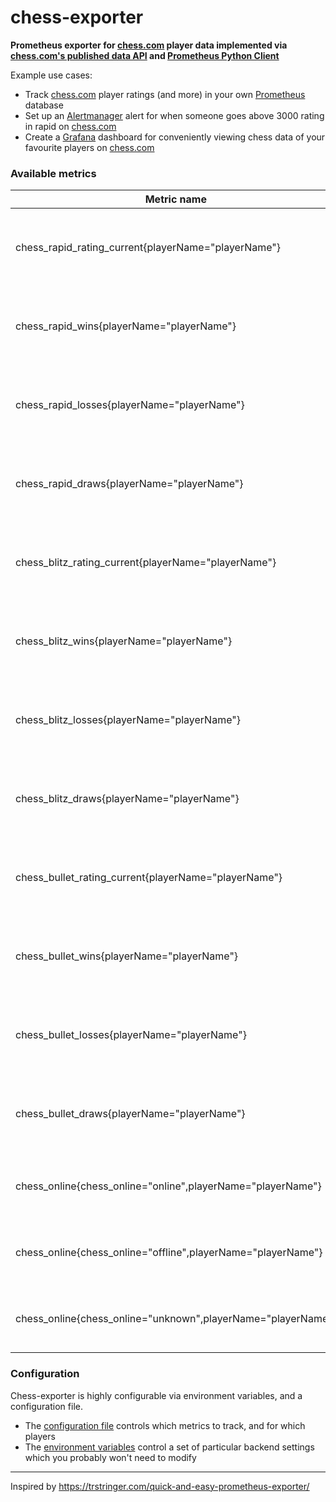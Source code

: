 # chess-exporter
**Prometheus exporter for [chess.com](https://www.chess.com) player data implemented via [chess.com's published data API](https://www.chess.com/news/view/published-data-api) and [Prometheus Python Client](https://github.com/prometheus/client_python)**

Example use cases:
- Track [chess.com](https://www.chess.com) player ratings (and more) in your own [Prometheus](https://github.com/prometheus/prometheus) database
- Set up an [Alertmanager](https://github.com/prometheus/alertmanager) alert for when someone goes above 3000 rating in rapid on [chess.com](https://www.chess.com)
- Create a [Grafana](https://github.com/grafana/grafana) dashboard for conveniently viewing chess data of your favourite players on [chess.com](https://www.chess.com)

### Available metrics

Metric name | description | values |
--- | --- | --- |
chess_rapid_rating_current{playerName="playerName"} | Current chess.com rating of player *playerName* in rapid | integer |
chess_rapid_wins{playerName="playerName"} | Total number of wins of player *playerName* in rapid | integer |
chess_rapid_losses{playerName="playerName"} | Total number of losses of player *playerName* in rapid | integer |
chess_rapid_draws{playerName="playerName"} | Total number of draws of player *playerName* in rapid | integer |
chess_blitz_rating_current{playerName="playerName"} | Current chess.com rating of player *playerName* in blitz | integer |
chess_blitz_wins{playerName="playerName"} | Total number of wins of player *playerName* in blitz | integer |
chess_blitz_losses{playerName="playerName"} | Total number of losses of player *playerName* in blitz | integer |
chess_blitz_draws{playerName="playerName"} | Total number of draws of player *playerName* in blitz | integer |
chess_bullet_rating_current{playerName="playerName"} | Current chess.com rating of player *playerName* in bullet | integer |
chess_bullet_wins{playerName="playerName"} | Total number of wins of player *playerName* in bullet | integer |
chess_bullet_losses{playerName="playerName"} | Total number of losses of player *playerName* in bullet | integer |
chess_bullet_draws{playerName="playerName"} | Total number of draws of player *playerName* in bullet | integer |
chess_online{chess_online="online",playerName="playerName"} | online status of player *playerName*, **currently not working** | 0 or 1 |
chess_online{chess_online="offline",playerName="playerName"} | online status of player *playerName*, **currently not working** | 0 or 1 |
chess_online{chess_online="unknown",playerName="playerName"} | online status of player *playerName*, **currently not working** | 0 or 1 |

### Configuration

Chess-exporter is highly configurable via environment variables, and a configuration file.
- The [configuration file](https://github.com/MarioUhrik/chess-exporter/blob/main/manifests/conf/config.yaml) controls which metrics to track, and for which players
- The [environment variables](https://github.com/MarioUhrik/chess-exporter/blob/main/manifests/deployment.yaml) control a set of particular backend settings which you probably won't need to modify

---

Inspired by https://trstringer.com/quick-and-easy-prometheus-exporter/
